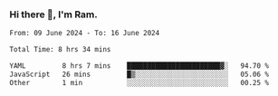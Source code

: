 ### Hi there 👋, I'm Ram.

<!--START_SECTION:waka-->

```txt
From: 09 June 2024 - To: 16 June 2024

Total Time: 8 hrs 34 mins

YAML         8 hrs 7 mins    ███████████████████████▓░   94.70 %
JavaScript   26 mins         █▒░░░░░░░░░░░░░░░░░░░░░░░   05.06 %
Other        1 min           ░░░░░░░░░░░░░░░░░░░░░░░░░   00.25 %
```

<!--END_SECTION:waka-->

